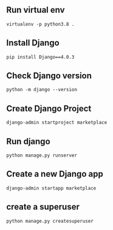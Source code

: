 ## Run virtual env
`virtualenv -p python3.8 .`
## Install Django
`pip install Django==4.0.3`
## Check Django version
 `python -m django --version`
## Create Django Project
 `django-admin startproject marketplace`
## Run django 
`python manage.py runserver`
## Create a new Django app
`django-admin startapp marketplace`
## create a superuser
`python manage.py createsuperuser` 
